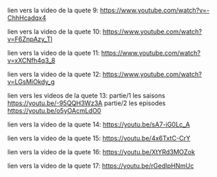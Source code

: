 lien vers la video de la quete 9:
https://www.youtube.com/watch?v=-ChhHcadqx4


lien vers la video de la quete 10:
https://www.youtube.com/watch?v=F6ZnpAzy_TI


lien vers la video de la quete 11:
https://www.youtube.com/watch?v=xXCNfh4q3_8


lien vers la video de la quete 12:
https://www.youtube.com/watch?v=LGsMiOkdy_g


lien vers les videos de la quete 13:
partie/1 les saisons
https://youtu.be/-95QQH3Wz3A
partie/2 les episodes
https://youtu.be/o5yOAcmLdO0


lien vers la video de la quete 14:
https://youtu.be/sA7-iG0Lc_A


lien vers la video de la quete 15:
https://youtu.be/4x6TxtC-CrY


lien vers la video de la quete 16:
https://youtu.be/XtYRd3MOZok


lien vers la video de la quete 17:
https://youtu.be/rGedIpHNmUc
